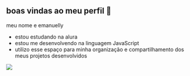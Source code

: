 ## boas vindas ao meu perfil 💙

meu nome e emanuelly

- estou estudando na alura
- estou me desenvolvendo na linguagem JavaScript
- utilizo esse espaço para minha organização e compartilhamento dos meus projetos desenvolvidos 

![](https://media1.tenor.com/m/sR6tkmxxrhQAAAAd/depressed-bored.gif)



